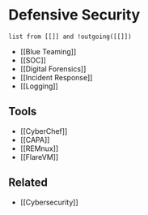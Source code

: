 
# Defensive Security

```dataview
list from [[]] and !outgoing([[]])
```

- [[Blue Teaming]]
- [[SOC]]
- [[Digital Forensics]]
- [[Incident Response]]
- [[Logging]]
## Tools
- [[CyberChef]]
- [[CAPA]]
- [[REMnux]]
- [[FlareVM]]
## Related
- [[Cybersecurity]]
